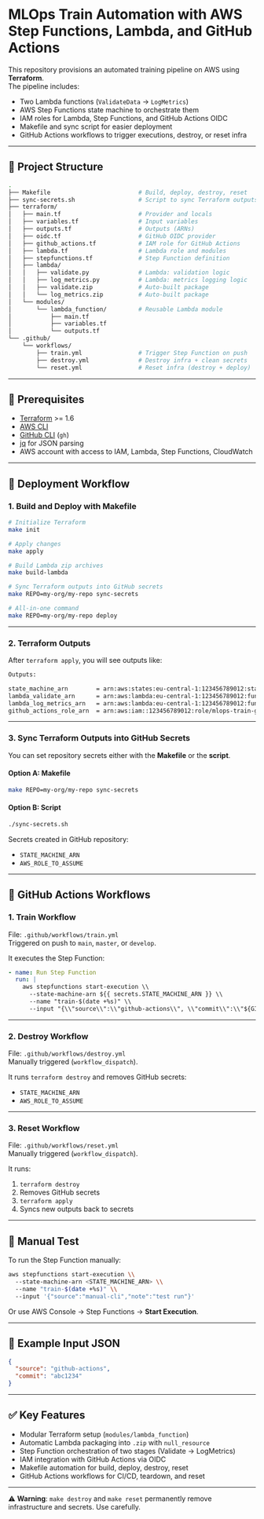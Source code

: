 # MLOps Train Automation with AWS Step Functions, Lambda, and GitHub Actions

This repository provisions an automated training pipeline on AWS using **Terraform**.  
The pipeline includes:

- Two Lambda functions (`ValidateData` → `LogMetrics`)  
- AWS Step Functions state machine to orchestrate them  
- IAM roles for Lambda, Step Functions, and GitHub Actions OIDC  
- Makefile and sync script for easier deployment  
- GitHub Actions workflows to trigger executions, destroy, or reset infra  

---

## 📂 Project Structure

```bash
.
├── Makefile                         # Build, deploy, destroy, reset
├── sync-secrets.sh                  # Script to sync Terraform outputs with GitHub secrets
├── terraform/
│   ├── main.tf                      # Provider and locals
│   ├── variables.tf                 # Input variables
│   ├── outputs.tf                   # Outputs (ARNs)
│   ├── oidc.tf                      # GitHub OIDC provider
│   ├── github_actions.tf            # IAM role for GitHub Actions
│   ├── lambda.tf                    # Lambda role and modules
│   ├── stepfunctions.tf             # Step Function definition
│   ├── lambda/
│   │   ├── validate.py              # Lambda: validation logic
│   │   ├── log_metrics.py           # Lambda: metrics logging logic
│   │   ├── validate.zip             # Auto-built package
│   │   └── log_metrics.zip          # Auto-built package
│   └── modules/
│       └── lambda_function/         # Reusable Lambda module
│           ├── main.tf
│           ├── variables.tf
│           └── outputs.tf
└── .github/
    └── workflows/
        ├── train.yml                # Trigger Step Function on push
        ├── destroy.yml              # Destroy infra + clean secrets
        └── reset.yml                # Reset infra (destroy + deploy)
```

---

## 🔑 Prerequisites

- [Terraform](https://developer.hashicorp.com/terraform/downloads) >= 1.6  
- [AWS CLI](https://docs.aws.amazon.com/cli/latest/userguide/getting-started-install.html)  
- [GitHub CLI](https://cli.github.com/) (`gh`)  
- [jq](https://stedolan.github.io/jq/) for JSON parsing  
- AWS account with access to IAM, Lambda, Step Functions, CloudWatch  

---

## 🚀 Deployment Workflow

### 1. Build and Deploy with Makefile

```bash
# Initialize Terraform
make init

# Apply changes
make apply

# Build Lambda zip archives
make build-lambda

# Sync Terraform outputs into GitHub secrets
make REPO=my-org/my-repo sync-secrets

# All-in-one command
make REPO=my-org/my-repo deploy
```

---

### 2. Terraform Outputs

After `terraform apply`, you will see outputs like:

```bash
Outputs:

state_machine_arn        = arn:aws:states:eu-central-1:123456789012:stateMachine:mlops-train-train-pipeline
lambda_validate_arn      = arn:aws:lambda:eu-central-1:123456789012:function:mlops-train-validate
lambda_log_metrics_arn   = arn:aws:lambda:eu-central-1:123456789012:function:mlops-train-log-metrics
github_actions_role_arn  = arn:aws:iam::123456789012:role/mlops-train-github-actions-role
```

---

### 3. Sync Terraform Outputs into GitHub Secrets

You can set repository secrets either with the **Makefile** or the **script**.

#### Option A: Makefile

```bash
make REPO=my-org/my-repo sync-secrets
```

#### Option B: Script

```bash
./sync-secrets.sh
```

Secrets created in GitHub repository:

- `STATE_MACHINE_ARN`
- `AWS_ROLE_TO_ASSUME`

---

## 🤖 GitHub Actions Workflows

### 1. Train Workflow

File: `.github/workflows/train.yml`  
Triggered on push to `main`, `master`, or `develop`.

It executes the Step Function:

```yaml
- name: Run Step Function
  run: |
    aws stepfunctions start-execution \\
      --state-machine-arn ${{ secrets.STATE_MACHINE_ARN }} \\
      --name "train-$(date +%s)" \\
      --input "{\\"source\\":\\"github-actions\\", \\"commit\\":\\"${GITHUB_SHA::7}\\"}"
```

---

### 2. Destroy Workflow

File: `.github/workflows/destroy.yml`  
Manually triggered (`workflow_dispatch`).  

It runs `terraform destroy` and removes GitHub secrets:

- `STATE_MACHINE_ARN`
- `AWS_ROLE_TO_ASSUME`

---

### 3. Reset Workflow

File: `.github/workflows/reset.yml`  
Manually triggered (`workflow_dispatch`).  

It runs:

1. `terraform destroy`
2. Removes GitHub secrets
3. `terraform apply`
4. Syncs new outputs back to secrets  

---

## 🧪 Manual Test

To run the Step Function manually:

```bash
aws stepfunctions start-execution \\
  --state-machine-arn <STATE_MACHINE_ARN> \\
  --name "train-$(date +%s)" \\
  --input '{"source":"manual-cli","note":"test run"}'
```

Or use AWS Console → Step Functions → **Start Execution**.

---

## 📝 Example Input JSON

```json
{
  "source": "github-actions",
  "commit": "abc1234"
}
```

---

## ✅ Key Features

- Modular Terraform setup (`modules/lambda_function`)  
- Automatic Lambda packaging into `.zip` with `null_resource`  
- Step Function orchestration of two stages (Validate → LogMetrics)  
- IAM integration with GitHub Actions via OIDC  
- Makefile automation for build, deploy, destroy, reset  
- GitHub Actions workflows for CI/CD, teardown, and reset  

---

⚠️ **Warning**: `make destroy` and `make reset` permanently remove infrastructure and secrets. Use carefully.
